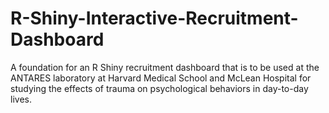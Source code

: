 # R-Shiny-Interactive-Recruitment-Dashboard
A foundation for an R Shiny recruitment dashboard that is to be used at the ANTARES laboratory at Harvard Medical School and McLean Hospital for studying the effects of trauma on psychological behaviors in day-to-day lives.
